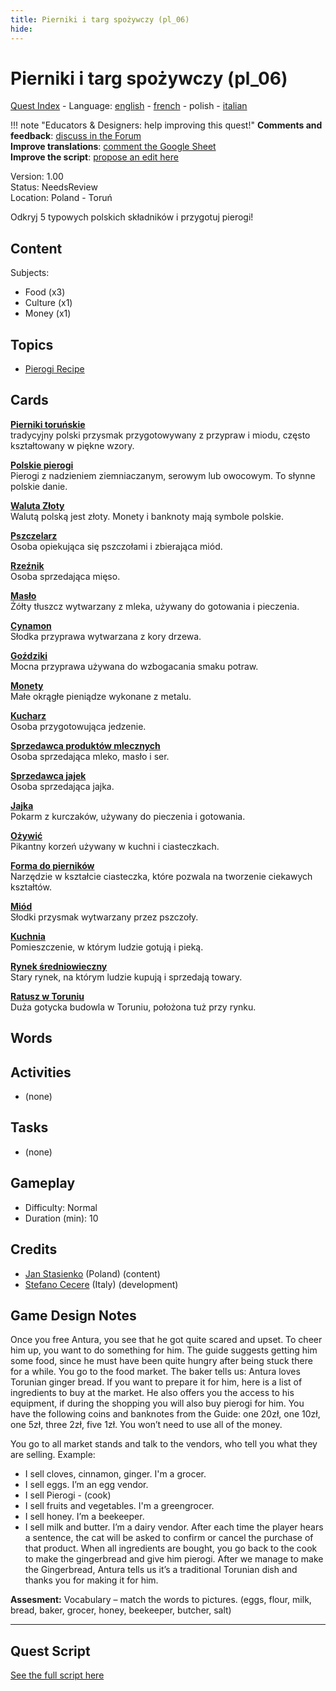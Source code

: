 ```yaml
---
title: Pierniki i targ spożywczy (pl_06)
hide:
---
```


# Pierniki i targ spożywczy (pl_06)
[Quest Index](./index.pl.md) - Language: [english](./pl_06.md) - [french](./pl_06.fr.md) - polish - [italian](./pl_06.it.md)

!!! note "Educators & Designers: help improving this quest!"
    **Comments and feedback**: [discuss in the Forum](https://vgwb.discourse.group/t/pl-06-gingerbread-food-market/37/1)  
    **Improve translations**: [comment the Google Sheet](https://docs.google.com/spreadsheets/d/1FPFOy8CHor5ArSg57xMuPAG7WM27-ecDOiU-OmtHgjw/edit?gid=1211829352#gid=1211829352)  
    **Improve the script**: [propose an edit here](https://github.com/vgwb/Antura/blob/main/Assets/_discover/_quests/PL_06%20Torun%20Market/PL_06%20Torun%20Market%20-%20Yarn%20Script.yarn)  

Version: 1.00  
Status: NeedsReview  
Location: Poland - Toruń

Odkryj 5 typowych polskich składników i przygotuj pierogi!

## Content
Subjects: 

  - Food (x3)
  - Culture (x1)
  - Money (x1)

## Topics
- [Pierogi Recipe](../topics/index.md#pierogi)


## Cards
**[Pierniki toruńskie](../cards/index.md#gingerbread)**  
tradycyjny polski przysmak przygotowywany z przypraw i miodu, często kształtowany w piękne wzory.  

**[Polskie pierogi](../cards/index.md#pierogi)**  
Pierogi z nadzieniem ziemniaczanym, serowym lub owocowym. To słynne polskie danie.  

**[Waluta Złoty](../cards/index.md#currency_zloty)**  
Walutą polską jest złoty. Monety i banknoty mają symbole polskie.  

**[Pszczelarz](../cards/index.md#beekeeper)**  
Osoba opiekująca się pszczołami i zbierająca miód.  

**[Rzeźnik](../cards/index.md#butcher)**  
Osoba sprzedająca mięso.  

**[Masło](../cards/index.md#butter)**  
Żółty tłuszcz wytwarzany z mleka, używany do gotowania i pieczenia.  

**[Cynamon](../cards/index.md#cinnamon)**  
Słodka przyprawa wytwarzana z kory drzewa.  

**[Goździki](../cards/index.md#cloves)**  
Mocna przyprawa używana do wzbogacania smaku potraw.  

**[Monety](../cards/index.md#coins)**  
Małe okrągłe pieniądze wykonane z metalu.  

**[Kucharz](../cards/index.md#cook)**  
Osoba przygotowująca jedzenie.  

**[Sprzedawca produktów mlecznych](../cards/index.md#dairy_vendor)**  
Osoba sprzedająca mleko, masło i ser.  

**[Sprzedawca jajek](../cards/index.md#egg_vendor)**  
Osoba sprzedająca jajka.  

**[Jajka](../cards/index.md#eggs)**  
Pokarm z kurczaków, używany do pieczenia i gotowania.  

**[Ożywić](../cards/index.md#ginger)**  
Pikantny korzeń używany w kuchni i ciasteczkach.  

**[Forma do pierników](../cards/index.md#gingerbread_mold)**  
Narzędzie w kształcie ciasteczka, które pozwala na tworzenie ciekawych kształtów.  

**[Miód](../cards/index.md#honey)**  
Słodki przysmak wytwarzany przez pszczoły.  

**[Kuchnia](../cards/index.md#kitchen)**  
Pomieszczenie, w którym ludzie gotują i pieką.  

**[Rynek średniowieczny](../cards/index.md#medieval_market)**  
Stary rynek, na którym ludzie kupują i sprzedają towary.  

**[Ratusz w Toruniu](../cards/index.md#torun_town_hall)**  
Duża gotycka budowla w Toruniu, położona tuż przy rynku.  

## Words
## Activities
- (none)

## Tasks
- (none)
## Gameplay
- Difficulty: Normal
- Duration (min): 10
## Credits
- [Jan Stasienko](mailto:jan.stasienko@dsw.edu.pl) (Poland) (content)
- [Stefano Cecere](https://stefanocecere.com) (Italy) (development)

## Game Design Notes

Once you free Antura, you see that he got quite scared and upset. To cheer him up, you want to do something for him. The guide suggests getting him some food, since he must have been quite hungry after being stuck there for a while. You go to the food market.
The baker tells us: Antura loves Torunian ginger bread. If you want to prepare it for him, here is a list of ingredients to buy at the market. He also offers you the access to his equipment, if during the shopping you will also buy pierogi for him. You have the following coins and banknotes from the Guide: one 20zł, one 10zł, one 5zł, three 2zł, five 1zł. You won’t need to use all of the money.

You go to all market stands and talk to the vendors, who tell you what they are selling.
Example:

- I sell cloves, cinnamon, ginger. I'm a grocer.
- I sell eggs. I’m an egg vendor.
- I sell Pierogi - (cook)
- I sell fruits and vegetables. I'm a greengrocer.
- I sell honey. I’m a beekeeper.
- I sell milk and butter. I’m a dairy vendor.
After each time the player hears a sentence, the cat will be asked to confirm or cancel the purchase of that product.
When all ingredients are bought, you go back to the cook to make the gingerbread and give him pierogi.
After we manage to make the Gingerbread, Antura tells us it’s a traditional Torunian dish and thanks you for making it for him.

**Assesment:**
Vocabulary – match the words to pictures. (eggs, flour, milk, bread, baker, grocer, honey, beekeeper, butcher, salt)


---

## Quest Script

[See the full script here](./pl_06-script.pl.md)
